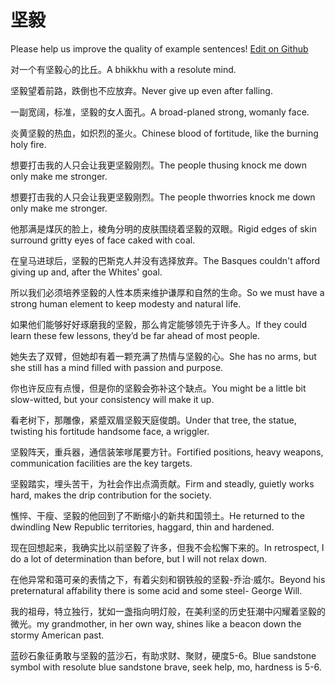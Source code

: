 # 坚毅

Please help us improve the quality of example sentences! [Edit on Github](https://github.com/jiyushe/jiyu-example-sentence-source/blob/main/chinese/jianyi.md)

<p><span class="chinese">对一个有坚毅心的比丘。</span><span class="english">A bhikkhu with a resolute mind.</span></p>

<p><span class="chinese">坚毅望着前路，跌倒也不应放弃。</span><span class="english">Never give up even after falling.</span></p>

<p><span class="chinese">一副宽阔，标准，坚毅的女人面孔。</span><span class="english">A broad-planed strong, womanly face.</span></p>

<p><span class="chinese">炎黄坚毅的热血，如炽烈的圣火。</span><span class="english">Chinese blood of fortitude, like the burning holy fire.</span></p>

<p><span class="chinese">想要打击我的人只会让我更坚毅刚烈。</span><span class="english">The people thusing knock me down only make me stronger.</span></p>

<p><span class="chinese">想要打击我的人只会让我更坚毅刚烈。</span><span class="english">The people thworries knock me down only make me stronger.</span></p>

<p><span class="chinese">他那满是煤灰的脸上，棱角分明的皮肤围绕着坚毅的双眼。</span><span class="english">Rigid edges of skin surround gritty eyes of face caked with coal.</span></p>

<p><span class="chinese">在皇马进球后，坚毅的巴斯克人并没有选择放弃。</span><span class="english">The Basques couldn't afford giving up and, after the Whites' goal.</span></p>

<p><span class="chinese">所以我们必须培养坚毅的人性本质来维护谦厚和自然的生命。</span><span class="english">So we must have a strong human element to keep modesty and natural life.</span></p>

<p><span class="chinese">如果他们能够好好琢磨我的坚毅，那么肯定能够领先于许多人。</span><span class="english">If they could learn these few lessons, they’d be far ahead of most people.</span></p>

<p><span class="chinese">她失去了双臂，但她却有着一颗充满了热情与坚毅的心。</span><span class="english">She has no arms, but she still has a mind filled with passion and purpose.</span></p>

<p><span class="chinese">你也许反应有点慢，但是你的坚毅会弥补这个缺点。</span><span class="english">You might be a little bit slow-witted, but your consistency will make it up.</span></p>

<p><span class="chinese">看老树下，那雕像，紧蹙双眉坚毅天庭俊朗。</span><span class="english">Under that tree, the statue, twisting his fortitude handsome face, a wriggler.</span></p>

<p><span class="chinese">坚毅阵天，重兵器，通信装笨嗲尾要方针。</span><span class="english">Fortified positions, heavy weapons, communication facilities are the key targets.</span></p>

<p><span class="chinese">坚毅踏实，埋头苦干，为社会作出点滴贡献。</span><span class="english">Firm and steadly, guietly works hard, makes the drip contribution for the society.</span></p>

<p><span class="chinese">憔悴、干瘦、坚毅的他回到了不断缩小的新共和国领土。</span><span class="english">He returned to the dwindling New Republic territories, haggard, thin and hardened.</span></p>

<p><span class="chinese">现在回想起来，我确实比以前坚毅了许多，但我不会松懈下来的。</span><span class="english">In retrospect, I do a lot of determination than before, but I will not relax down.</span></p>

<p><span class="chinese">在他异常和蔼可亲的表情之下，有着尖刻和钢铁般的坚毅-乔治·威尔。</span><span class="english">Beyond his preternatural affability there is some acid and some steel- George Will.</span></p>

<p><span class="chinese">我的祖母，特立独行，犹如一盏指向明灯般，在美利坚的历史狂潮中闪耀着坚毅的微光。</span><span class="english">my grandmother, in her own way, shines like a beacon down the stormy American past.</span></p>

<p><span class="chinese">蓝砂石象征勇敢与坚毅的蓝沙石，有助求财、聚财，硬度5-6。</span><span class="english">Blue sandstone symbol with resolute blue sandstone brave, seek help, mo, hardness is 5-6.</span></p>

